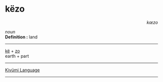 
# këzo

<div align="right"><i>kœzo</i></div>

*noun*  
**Definition :** land  

---

[kë](kë.md) + [zo](zo.md)  
earth + part  

---

[Kivümi Language](../README.md)

---
